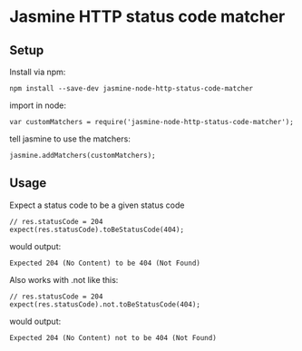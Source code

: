 # Jasmine HTTP status code matcher

## Setup

Install via npm:

```
npm install --save-dev jasmine-node-http-status-code-matcher
```

import in node:

```
var customMatchers = require('jasmine-node-http-status-code-matcher');
```

tell jasmine to use the matchers:

```
jasmine.addMatchers(customMatchers);
```

## Usage

Expect a status code to be a given status code

```
// res.statusCode = 204
expect(res.statusCode).toBeStatusCode(404);
```

would output:

```
Expected 204 (No Content) to be 404 (Not Found)
```

Also works with .not like this:

```
// res.statusCode = 204
expect(res.statusCode).not.toBeStatusCode(404);
```

would output:

```
Expected 204 (No Content) not to be 404 (Not Found)
```

